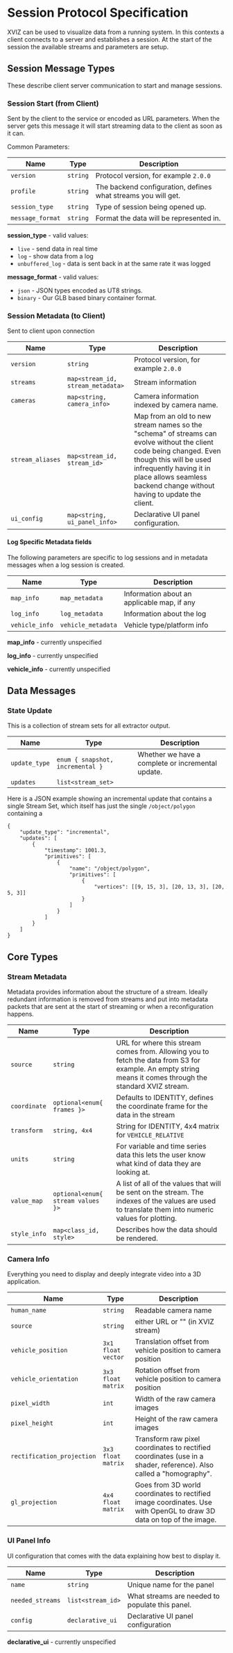 # Session Protocol Specification

XVIZ can be used to visualize data from a running system. In this contexts a client connects to a
server and establishes a session. At the start of the session the available streams and parameters
are setup.

## Session Message Types

These describe client server communication to start and manage sessions.

### Session Start (from Client)

Sent by the client to the service or encoded as URL parameters. When the server gets this message it
will start streaming data to the client as soon as it can.

Common Parameters:

| Name             | Type     | Description                                                   |
| ---------------- | -------- | ------------------------------------------------------------- |
| `version`        | `string` | Protocol version, for example `2.0.0`                         |
| `profile`        | `string` | The backend configuration, defines what streams you will get. |
| `session_type`   | `string` | Type of session being opened up.                              |
| `message_format` | `string` | Format the data will be represented in.                       |

**session_type** - valid values:

- `live` - send data in real time
- `log` - show data from a log
- `unbuffered_log` - data is sent back in at the same rate it was logged

**message_format** - valid values:

- `json` - JSON types encoded as UT8 strings.
- `binary` - Our GLB based binary container format.

### Session Metadata (to Client)

Sent to client upon connection

| Name             | Type                              | Description                                                                                                                                                                                                                                        |
| ---------------- | --------------------------------- | -------------------------------------------------------------------------------------------------------------------------------------------------------------------------------------------------------------------------------------------------- |
| `version`        | `string`                          | Protocol version, for example `2.0.0`                                                                                                                                                                                                              |
| `streams`        | `map<stream_id, stream_metadata>` | Stream information                                                                                                                                                                                                                                 |
| `cameras`        | `map<string, camera_info>`        | Camera information indexed by camera name.                                                                                                                                                                                                         |
| `stream_aliases` | `map<stream_id, stream_id>`       | Map from an old to new stream names so the "schema" of streams can evolve without the client code being changed. Even though this will be used infrequently having it in place allows seamless backend change without having to update the client. |
| `ui_config`      | `map<string, ui_panel_info>`      | Declarative UI panel configuration.                                                                                                                                                                                                                |

#### Log Specific Metadata fields

The following parameters are specific to log sessions and in metadata messages when a log session is
created.

| Name           | Type               | Description                                 |
| -------------- | ------------------ | ------------------------------------------- |
| `map_info`     | `map_metadata`     | Information about an applicable map, if any |
| `log_info`     | `log_metadata`     | Information about the log                   |
| `vehicle_info` | `vehicle_metadata` | Vehicle type/platform info                  |

**map_info** - currently unspecified

**log_info** - currently unspecified

**vehicle_info** - currently unspecified

## Data Messages

### State Update

This is a collection of stream sets for all extractor output.

| Name          | Type                             | Description                                       |
| ------------- | -------------------------------- | ------------------------------------------------- |
| `update_type` | `enum { snapshot, incremental }` | Whether we have a complete or incremental update. |
| `updates`     | `list<stream_set>`               |                                                   |

Here is a JSON example showing an incremental update that contains a single Stream Set, which itself
has just the single `/object/polygon` containing a

```
{
    "update_type": "incremental",
    "updates": [
        {
            "timestamp": 1001.3,
            "primitives": [
                {
                    "name": "/object/polygon",
                    "primitives": [
                        {
                            "vertices": [[9, 15, 3], [20, 13, 3], [20, 5, 3]]
                        }
                    ]
                }
            ]
        }
    ]
}
```

## Core Types

### Stream Metadata

Metadata provides information about the structure of a stream. Ideally redundant information is
removed from streams and put into metadata packets that are sent at the start of streaming or when a
reconfiguration happens.

| Name         | Type                              | Description                                                                                                                                                |
| ------------ | --------------------------------- | ---------------------------------------------------------------------------------------------------------------------------------------------------------- |
| `source`     | `string`                          | URL for where this stream comes from. Allowing you to fetch the data from S3 for example. An empty string means it comes through the standard XVIZ stream. |
| `coordinate` | `optional<enum{ frames }>`        | Defaults to IDENTITY, defines the coordinate frame for the data in the stream                                                                              |
| `transform`  | `string, 4x4`                     | String for IDENTITY, 4x4 matrix for `VEHICLE_RELATIVE`                                                                                                     |
| `units`      | `string`                          | For variable and time series data this lets the user know what kind of data they are looking at.                                                           |
| `value_map`  | `optional<enum{ stream values }>` | A list of all of the values that will be sent on the stream. The indexes of the values are used to translate them into numeric values for plotting.        |
| `style_info` | `map<class_id, style>`            | Describes how the data should be rendered.                                                                                                                 |

### Camera Info

Everything you need to display and deeply integrate video into a 3D application.

| Name                       | Type               | Description                                                                                                         |
| -------------------------- | ------------------ | ------------------------------------------------------------------------------------------------------------------- |
| `human_name`               | `string`           | Readable camera name                                                                                                |
| `source`                   | `string`           | either URL or "<internal>" (in XVIZ stream)                                                                         |
| `vehicle_position`         | `3x1 float vector` | Translation offset from vehicle position to camera position                                                         |
| `vehicle_orientation`      | `3x3 float matrix` | Rotation offset from vehicle position to camera position                                                            |
| `pixel_width`              | `int`              | Width of the raw camera images                                                                                      |
| `pixel_height`             | `int`              | Height of the raw camera images                                                                                     |
| `rectification_projection` | `3x3 float matrix` | Transform raw pixel coordinates to rectified coordinates (use in a shader, reference). Also called a "homography".  |
| `gl_projection`            | `4x4 float matrix` | Goes from 3D world coordinates to rectified image coordinates. Use with OpenGL to draw 3D data on top of the image. |

### UI Panel Info

UI configuration that comes with the data explaining how best to display it.

| Name             | Type              | Description                                     |
| ---------------- | ----------------- | ----------------------------------------------- |
| `name`           | `string`          | Unique name for the panel                       |
| `needed_streams` | `list<stream_id>` | What streams are needed to populate this panel. |
| `config`         | `declarative_ui`  | Declarative UI panel configuration              |

**declarative_ui** - currently unspecified
